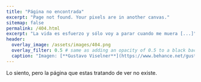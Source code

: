 ```yaml
---
title: "Página no encontrada"
excerpt: "Page not found. Your pixels are in another canvas."
sitemap: false
permalink: /404.html
excerpt: "La vida es esfuerzo y sólo voy a parar cuando me muera [...]"
header:
  overlay_image: /assets/images/404.png
  overlay_filter: 0.5 # same as adding an opacity of 0.5 to a black background
  caption: "Imagen: [**Gustavo Viselner**](https://www.behance.net/gustavo_v)"
---
```


Lo siento, pero la página que estas tratando de ver no existe.
